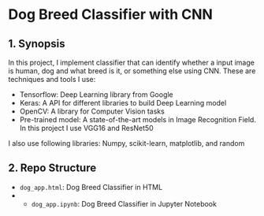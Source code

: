 # Dog Breed Classifier with CNN

## 1. Synopsis

In this project, I implement classifier that can identify whether a input image is human, dog and what breed is it, or something else using CNN. These are techniques and tools I use:

- Tensorflow: Deep Learning library from Google
- Keras: A API for different libraries to build Deep Learning model
- OpenCV: A library for Computer Vision tasks
- Pre-trained model: A state-of-the-art models in Image Recognition Field. In this project I use VGG16 and ResNet50

I also use following libraries: Numpy, scikit-learn, matplotlib, and random


## 2. Repo Structure

- `dog_app.html`: Dog Breed Classifier in HTML
- - `dog_app.ipynb`: Dog Breed Classifier in Jupyter Notebook
